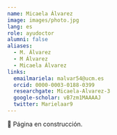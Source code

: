 ```yaml
---
name: Micaela Álvarez
image: images/photo.jpg
lang: es
role: ayudoctor
alumni: false
aliases:
  - M. Álvarez
  - M Álvarez
  - Micaela Álvarez
links:
  emailmariela: malvar54@ucm.es
  orcid: 0000-0003-0188-0399 
  researchgate: Micaela-Alvarez-3
  google-scholar: vB7zm1MAAAAJ 
  twitter: Marielaar9
---
```


🚧 Página en construcción.
